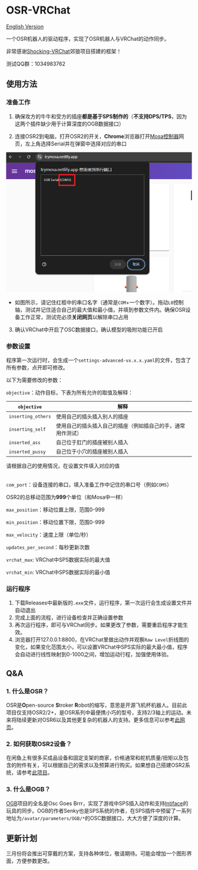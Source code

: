 # OSR-VRChat

[English Version](README_EN.md)

一个OSR机器人的驱动程序，实现了OSR机器人与VRChat的动作同步。

非常感谢[Shocking-VRChat](https://github.com/VRChatNext/Shocking-VRChat)郊狼项目搭建的框架！

测试QQ群：1034983762


## 使用方法

### 准备工作

1. 确保攻方的牛牛和受方的插座**都是基于SPS制作的**（**不支持DPS/TPS**，因为这两个插件缺少用于计算深度的OGB数据接口）


2. 连接OSR2到电脑，打开OSR2的开关，**Chrome**浏览器打开[Mosa控制器](https://trymosa.netlify.app/)网页，左上角选择Serial并在弹窗中选择对应的串口

![text](images/com_example.png)

- 如图所示，请记住红框中的串口名字（通常是`COM`+一个数字）。拖动`L0`控制轴，测试并记住适合自己的最大值和最小值，并填到参数文件内。确保OSR设备工作正常，测试完必须**关闭网页**以解除串口占用

3. 确认VRChat中开启了OSC数据接口，确认模型的吸附功能已开启

### 参数设置
程序第一次运行时，会生成一个`settings-advanced-vx.x.x.yaml`的文件，包含了所有参数，点开即可修改。

以下为需要修改的参数：

`objective`：动作目标，下表为所有允许的取值及解释：

| `objective` | 解释                        |
|-----------|-----------------------------|
| `inserting_others`      | 使用自己的插头插入别人的插座 |
| `inserting_self`    | 使用自己的插头插入自己的插座（例如插自己的手，通常用作测试）   |
| `inserted_ass`      | 自己位于肛门的插座被别人插入   |
| `inserted_pussy`     | 自己位于小穴的插座被别人插入  |

请根据自己的使用情况，在设置文件填入对应的值

\
`com_port`：设备连接的串口，填入准备工作中记住的串口号（例如`COM5`）

OSR2的总移动范围为**999**个单位（和Mosa中一样）

`max_position`：移动位置上限，范围0-999

`min_position`：移动位置下限，范围0-999

`max_velocity`：速度上限（单位/秒）

`updates_per_second`：每秒更新次数

`vrchat_max`: VRChat中SPS数据实际的最大值

`vrchat_min`: VRChat中SPS数据实际的最小值

### 运行程序

1. 下载Releases中最新版的`.exe`文件，运行程序，第一次运行会生成设置文件并自动退出
2. 完成上面的流程，进行设备检查并正确设置参数
3. 再次运行程序，即可与VRChat同步。如果更改了参数，需要重启程序才能生效。
4. 浏览器打开127.0.0.1:8800，在VRChat里做出动作并观察`Raw Level`折线图的变化，如果变化范围太小，可以设置VRChat中SPS实际的最大最小值，程序会自动进行线性映射到0-1000之间，增加运动行程，加强使用体验。

## Q&A

### 1. 什么是OSR？

OSR是**O**pen-source **S**troker **R**obot的缩写，意思是开源飞机杯机器人。目前此项目仅支持OSR2/2+，是OSR系列中最便携小巧的型号，支持2/3轴上的运动。未来将陆续更新对OSR6以及其他更复杂的机器人的支持。更多信息可以参考[此网页](https://discuss.eroscripts.com/t/guide-what-is-the-osr2-sr6-ssr1-and-how-do-i-get-one/158805)。


### 2. 如何获取OSR2设备？

在闲鱼上有很多买成品设备和固定支架的商家，价格通常和舵机质量/扭矩以及包含的附件有关，可以根据自己的需求以及预算进行购买。如果想自己搭建OSR2系统，请参考[此项目](https://www.patreon.com/tempestvr)。

### 3. 什么是OGB？

[OGB](https://osc.toys/)项目的全名是Osc Goes Brrr，实现了游戏中SPS插入动作和支持[Intiface](https://intiface.com/)的玩具的同步。OGB的作者Senky也是SPS系统的作者，在SPS插件中预留了一系列地址为`/avatar/parameters/OGB/*`的OSC数据接口，大大方便了深度的计算。


## 更新计划
三月份将会推出可穿戴的方案，支持各种体位，敬请期待。可能会增加一个图形界面，方便参数更改。